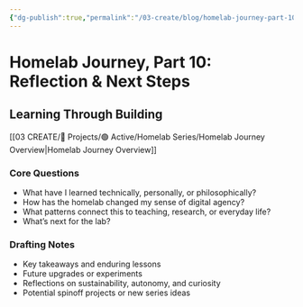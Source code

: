 ```yaml
---
{"dg-publish":true,"permalink":"/03-create/blog/homelab-journey-part-10-reflection-and-next-steps/","title":"🌱 Homelab Journey, Part 10: Reflection & Next Steps","tags":["homelab","reflection","systems-thinking","learning"],"created":"2025-10-09"}
---
```



# Homelab Journey, Part 10: Reflection & Next Steps
## Learning Through Building

[[03 CREATE/🎯 Projects/🟢 Active/Homelab Series/Homelab Journey Overview\|Homelab Journey Overview]]
### Core Questions
- What have I learned technically, personally, or philosophically?  
- How has the homelab changed my sense of digital agency?  
- What patterns connect this to teaching, research, or everyday life?  
- What’s next for the lab?

### Drafting Notes
- Key takeaways and enduring lessons  
- Future upgrades or experiments  
- Reflections on sustainability, autonomy, and curiosity  
- Potential spinoff projects or new series ideas  

